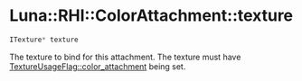 # Luna::RHI::ColorAttachment::texture

```c++
ITexture* texture
```

The texture to bind for this attachment. The texture must have [TextureUsageFlag::color_attachment](group___r_h_i_1gga158288d119b258c9a2dc7c2ca0cd2501a53e7889711e460d08eca0e6e3579951f.md) being set. 

